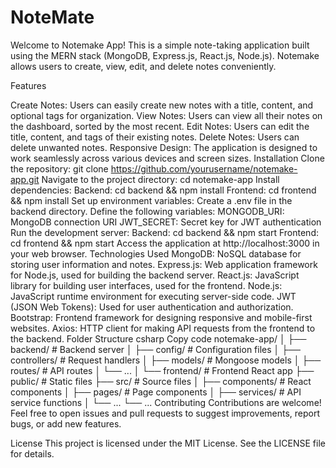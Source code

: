 # NoteMate
Welcome to Notemake App! This is a simple note-taking application built using the MERN stack (MongoDB, Express.js, React.js, Node.js). Notemake allows users to create, view, edit, and delete notes conveniently.

Features

Create Notes: Users can easily create new notes with a title, content, and optional tags for organization.
View Notes: Users can view all their notes on the dashboard, sorted by the most recent.
Edit Notes: Users can edit the title, content, and tags of their existing notes.
Delete Notes: Users can delete unwanted notes.
Responsive Design: The application is designed to work seamlessly across various devices and screen sizes.
Installation
Clone the repository: git clone https://github.com/yourusername/notemake-app.git
Navigate to the project directory: cd notemake-app
Install dependencies:
Backend: cd backend && npm install
Frontend: cd frontend && npm install
Set up environment variables:
Create a .env file in the backend directory.
Define the following variables:
MONGODB_URI: MongoDB connection URI
JWT_SECRET: Secret key for JWT authentication
Run the development server:
Backend: cd backend && npm start
Frontend: cd frontend && npm start
Access the application at http://localhost:3000 in your web browser.
Technologies Used
MongoDB: NoSQL database for storing user information and notes.
Express.js: Web application framework for Node.js, used for building the backend server.
React.js: JavaScript library for building user interfaces, used for the frontend.
Node.js: JavaScript runtime environment for executing server-side code.
JWT (JSON Web Tokens): Used for user authentication and authorization.
Bootstrap: Frontend framework for designing responsive and mobile-first websites.
Axios: HTTP client for making API requests from the frontend to the backend.
Folder Structure
csharp
Copy code
notemake-app/
│
├── backend/                  # Backend server
│   ├── config/               # Configuration files
│   ├── controllers/          # Request handlers
│   ├── models/               # Mongoose models
│   ├── routes/               # API routes
│   └── ...
│
└── frontend/                 # Frontend React app
    ├── public/               # Static files
    ├── src/                  # Source files
    │   ├── components/       # React components
    │   ├── pages/            # Page components
    │   ├── services/         # API service functions
    │   └── ...
    └── ...
Contributing
Contributions are welcome! Feel free to open issues and pull requests to suggest improvements, report bugs, or add new features.

License
This project is licensed under the MIT License. See the LICENSE file for details.
